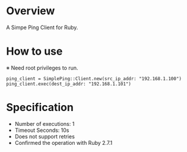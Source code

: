 # Overview
A Simpe Ping Client for Ruby.

# How to use
※ Need root privileges to run.

```
ping_client = SimplePing::Client.new(src_ip_addr: "192.168.1.100")
ping_client.exec(dest_ip_addr: "192.168.1.101")
```

# Specification

- Number of executions: 1
- Timeout Seconds: 10s
- Does not support retries
- Confirmed the operation with Ruby 2.7.1
